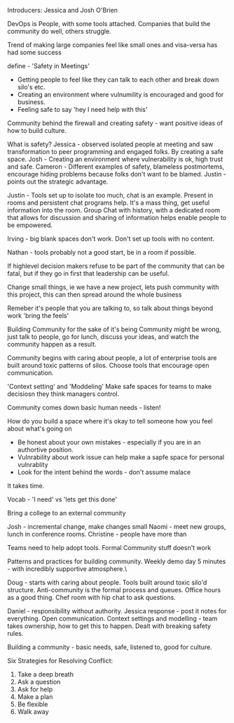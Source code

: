 Introducers: Jessica and Josh O'Brien

DevOps is People, with some tools attached.
Companies that build the community do well, others struggle.

Trend of making large companies feel like small ones and visa-versa has had some success

define - 'Safety in Meetings'
+ Getting people to feel like they can talk to each other and break down silo's etc.
+ Creating an environment where vulnumility is encouraged and good for business.
+ Feeling safe to say 'hey I need help with this'

Community behind the firewall and creating safety - want positive ideas of how to build culture.

What is safety?
   Jessica - observed isolated people at meeting and saw transformation to peer programming and engaged folks. By creating a safe space.
   Josh - Creating an environment where vulnerability is ok, high trust and safe. 
   Cameron - Different examples of safety, blameless postmortems, encourage hiding problems because folks don't want to be blamed.
   Justin - points out the strategic advantage.

Justin - Tools set up to isolate too much, chat is an example. Present in rooms and persistent chat programs  help. It's a mass thing, get useful information into the room.
Group Chat with history, with a dedicated room that allows for discussion and sharing of information helps enable people to be empowered.

Irving - big blank spaces don't work. Don't set up tools with no content.

Nathan - tools probably not a good start, be in a room if possible.

If highlevel decision makers refuse to be part of the community that can be fatal, but if they go in first that leadership can be useful.

Change small things, ie we have a new project, lets push community with this project, this can then spread around the whole business

Remeber it's people that you are talking to, so talk about things beyond work 'bring the feels'

Building Community for the sake of it's being Community might be wrong, just talk to people, go for lunch, discuss your ideas, and watch the community happen as a result.

Community begins with caring about people, a lot of enterprise tools are built around toxic patterns of silos.  Choose tools that encourage open communication.

'Context setting' and 'Moddeling' Make safe spaces for teams to make decisiosn they think managers control. 

Community comes down basic human needs - listen!

How do you build a space where it's okay to tell someone how you feel about what's going on
+ Be honest about your own mistakes - especially if you are in an authortive position.
+ Vulnrability about work issue can help make a sapfe space for personal vulnrablity
+ Look for the intent behind the words - don't assume malace

It takes time.

Vocab - 'I need' vs 'lets get this done'

Bring a college to an external community

Josh - incremental change, make changes small
Naomi - meet new groups, lunch in conference rooms.
Christine - people have more than 

Teams need to help adopt tools.
Formal Community stuff doesn't work

Patterns and practices for building community.
  Weekly demo day 5 minutes - with incredibly supportive atmosphere.\
 
  Doug - starts with caring about people.  Tools built around toxic silo'd structure. Anti-community is the formal process and queues.  Office hours as a good thing.  Chef room with hip chat to ask questions.
   
  Daniel - responsibility without authority.  Jessica response - post it notes for everything. Open communication.
  Context settings and modelling - team takes ownership, how to get this to happen.  Dealt with breaking safety rules.  
   
Building a community - basic needs, safe, listened to, good for culture.

Six Strategies for Resolving Conflict:
1. Take a deep breath
2. Ask a question
3. Ask for help
4. Make a plan
5. Be flexible
6. Walk away